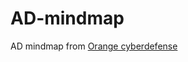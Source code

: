 # AD-mindmap
AD mindmap from [Orange cyberdefense](https://orange-cyberdefense.github.io/ocd-mindmaps/img/mindmap_ad_dark_classic_2025.03.excalidraw.svg)
